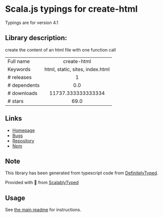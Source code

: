 
# Scala.js typings for create-html

Typings are for version 4.1

## Library description:
create the content of an html file with one function call

|                    |                 |
| ------------------ | :-------------: |
| Full name          | create-html |
| Keywords           | html, static, sites, index.html |
| # releases         | 1 |
| # dependents       | 0.0 |
| # downloads        | 11737.333333333334 |
| # stars            | 69.0 |

## Links
- [Homepage](https://github.com/sethvincent/create-html#readme)
- [Bugs](https://github.com/sethvincent/create-html/issues)
- [Repository](https://github.com/sethvincent/create-html)
- [Npm](https://www.npmjs.com/package/create-html)
    


## Note
This library has been generated from typescript code from [DefinitelyTyped](https://definitelytyped.org).

Provided with :purple_heart: from [ScalablyTyped](https://github.com/oyvindberg/ScalablyTyped)

## Usage
See [the main readme](../../readme.md) for instructions.


